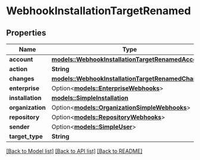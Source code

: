 # WebhookInstallationTargetRenamed

## Properties

Name | Type | Description | Notes
------------ | ------------- | ------------- | -------------
**account** | [**models::WebhookInstallationTargetRenamedAccount**](webhook_installation_target_renamed_account.md) |  | 
**action** | **String** |  | 
**changes** | [**models::WebhookInstallationTargetRenamedChanges**](webhook_installation_target_renamed_changes.md) |  | 
**enterprise** | Option<[**models::EnterpriseWebhooks**](enterprise-webhooks.md)> |  | [optional]
**installation** | [**models::SimpleInstallation**](simple-installation.md) |  | 
**organization** | Option<[**models::OrganizationSimpleWebhooks**](organization-simple-webhooks.md)> |  | [optional]
**repository** | Option<[**models::RepositoryWebhooks**](repository-webhooks.md)> |  | [optional]
**sender** | Option<[**models::SimpleUser**](simple-user.md)> |  | [optional]
**target_type** | **String** |  | 

[[Back to Model list]](../README.md#documentation-for-models) [[Back to API list]](../README.md#documentation-for-api-endpoints) [[Back to README]](../README.md)


